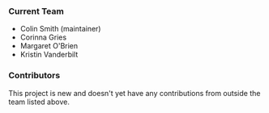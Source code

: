 ### Current Team

* Colin Smith (maintainer)
* Corinna Gries
* Margaret O'Brien
* Kristin Vanderbilt

### Contributors

This project is new and doesn't yet have any contributions from outside the team listed above.
